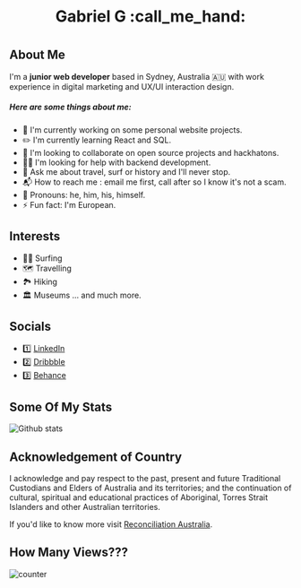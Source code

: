 <h1 align="center">Gabriel G :call_me_hand:<h1>

## About Me

I'm a **junior web developer** based in Sydney, Australia :australia: with work experience in digital marketing and UX/UI interaction design.


##### Here are some things about me:


* :toolbox: I'm currently working on some personal website projects.
* :pencil2: I'm currently learning React and SQL.
* :handshake: I'm looking to collaborate on open source projects and hackhatons.
* :man_shrugging: I'm looking for help with backend development.
* :speech_balloon: Ask me about travel, surf or history and I'll never stop.
* :mailbox_with_mail: How to reach me : email me first, call after so I know it's not a scam.
* :statue_of_liberty: Pronouns: he, him, his, himself.
* :zap: Fun fact: I'm European.




## Interests
* :surfing_man: Surfing
* :world_map: Travelling
* :national_park: Hiking
* :classical_building: Museums
... and much more.



## Socials

* :one: [LinkedIn](https://www.linkedin.com/in/gghigi/)
* :two: [Dribbble](dribbble.com/gabrielghigi)
* :three: [Behance](https://www.behance.net/Gabriel_Ghigi)



## Some Of My Stats
![Github stats](https://github-readme-stats.vercel.app/api?username=gghigi)


## Acknowledgement of Country

I acknowledge and pay respect to the past, present and future Traditional Custodians and Elders of Australia and its territories; and the continuation of cultural, spiritual and educational practices of Aboriginal, Torres Strait Islanders and other Australian territories.

If you'd like to know more visit [Reconciliation Australia](https://www.reconciliation.org.au/).


## How Many Views???

![counter](https://eny7sob565m6p14.m.pipedream.net)
